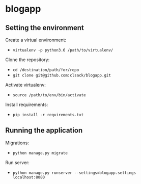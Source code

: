 # blogapp

## Setting the environment

Create a virtual environment:

* `virtualenv -p python3.6 /path/to/virtualenv/`

Clone the repository:

* `cd /destination/path/for/repo`
* `git clone git@github.com:clsack/blogapp.git`

Activate virtualenv:

* `source /path/to/env/bin/activate`

Install requirements:

* `pip install -r requirements.txt`

## Running the application

Migrations:

* `python manage.py migrate`

Run server:

* `python manage.py runserver --settings=blogapp.settings localhost:8080`
